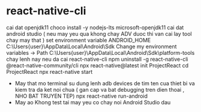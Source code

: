 # react-native-cli
cai dat openjdk11
choco install -y nodejs-lts microsoft-openjdk11
cai dat android studio ( neu may yeu qua khong chay ADV duoc thi van cai lay tool chay may that )
set environment variable
ANDROID_HOME C:\Users\{user}\AppData\Local\Android\Sdk
Change my environment variables -> Path C:\Users\{user}\AppData\Local\Android\Sdk\platform-tools
chay lenh nay neu da cai react-native-cli npm uninstall -g react-native-cli @react-native-community/cli
npx react-native@latest init ProjectReact
cd ProjectReact
npx react-native start
- May that
  mo terminal su dung lenh adb devices de tim ten cua thiet bi va kiem tra da ket noi chua ( gan cap va bat debugging tren dien thoai , NHO BAT TRUYEN TEP)
  npx react-native run-android
- May ao
  Khong test tai may yeu co chay noi Android Studio dau

